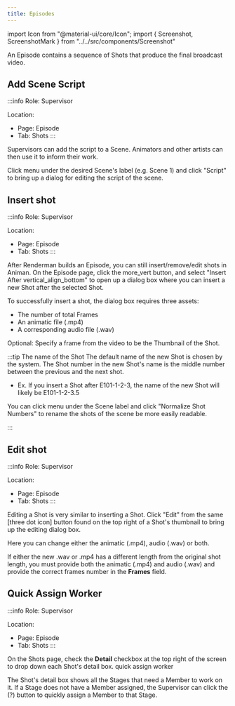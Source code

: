 ```yaml
---
title: Episodes
---
```

import Icon from "@material-ui/core/Icon";
import { Screenshot, ScreenshotMark } from "../../src/components/Screenshot"

An Episode contains a sequence of Shots that produce the final broadcast video.

## Add Scene Script
:::info
Role: Supervisor

Location: 

- Page: Episode
- Tab: Shots
:::

Supervisors can add the script to a Scene. Animators and other artists can then use it to inform their work.

Click <Icon>menu</Icon> under the desired Scene's label (e.g. Scene 1) and click "Script" to bring up a dialog for editing the script of the scene.

<Screenshot image="/screenshot/episode_shots.png">
  <ScreenshotMark x="8.6%" y="71.5%" width="4.8%" height="8.5%" textPosition="right" borderRadius="50%"></ScreenshotMark>
</Screenshot>

## Insert shot
:::info
Role: Supervisor

Location: 

- Page: Episode
- Tab: Shots
:::

After Renderman builds an Episode, you can still insert/remove/edit shots in Animan.
On the Episode page, click the <Icon>more_vert</Icon> button, and select "Insert After <Icon>vertical_align_bottom</Icon>" to open up a dialog box where you can insert a new Shot after the selected Shot.

<Screenshot image="/screenshot/episode_shows_options.png">
  <ScreenshotMark x="45.3%" y="42%" width="6%" height="8.5%" textPosition="right" borderRadius="50%"></ScreenshotMark>
</Screenshot>

To successfully insert a shot, the dialog box requires three assets:

- The number of total Frames
- An animatic file (.mp4)
- A corresponding audio file (.wav)

Optional: Specify a frame from the video to be the Thumbnail of the Shot.

<Screenshot image="/screenshot/episode_shows_insert_shot.png">
</Screenshot>

:::tip The name of the Shot
The default name of the new Shot is chosen by the system.
The Shot number in the new Shot's name is the middle number between the previous and the next shot.
- Ex. If you insert a Shot after E101-1-2-3, the name of the new Shot will likely be E101-1-2-3.5

You can click <Icon>menu</Icon> under the Scene label and click "Normalize Shot Numbers" to
rename the shots of the scene be more easily readable.

<Screenshot image="/screenshot/episode_shows_normalize_shotnames.png">
    <ScreenshotMark x="12%" y="37.5%" width="9%" height="15%" textPosition="right" borderRadius="50%"></ScreenshotMark>
    <ScreenshotMark x="35%" y="79%" width="52%" height="16%" textPosition="right" borderRadius="10px"></ScreenshotMark>
</Screenshot>
:::

## Edit shot
:::info
Role: Supervisor

Location: 

- Page: Episode
- Tab: Shots
:::

Editing a Shot is very similar to inserting a Shot. Click "Edit" from the same [three dot icon] button found on the top right of a Shot's thumbnail to bring up the editing dialog box.

<Screenshot image="/screenshot/episode_shows_options.png">
    <ScreenshotMark x="57%" y="51.5%" width="18%" height="10%" textPosition="right" borderRadius="10px"></ScreenshotMark>
</Screenshot>

Here you can change either the animatic (.mp4), audio (.wav) or both.

If either the new .wav or .mp4 has a different length from the original shot length, you must provide both the animatic (.mp4) and audio (.wav) and provide the correct frames number in the **Frames** field.

## Quick Assign Worker
:::info
Role: Supervisor

Location: 

- Page: Episode
- Tab: Shots
:::

On the Shots page, check the **Detail** checkbox at the top right of the screen to drop down each Shot's detail box.
<Screenshot image="/screenshot/episode_shots_detail.png">
  <ScreenshotMark x="93.5%" y="24%" width="10%" height="8%" textPosition="right" borderRadius="10px"></ScreenshotMark>
  <ScreenshotMark x="29.2%" y="66%" width="4.6%" height="9%" textPosition="right" borderRadius="50%">
    quick assign worker
  </ScreenshotMark>
</Screenshot>

The Shot's detail box shows all the Stages that need a Member to work on it. If a Stage does not have a Member assigned, the Supervisor can click the (?) button to quickly assign a Member to that Stage.